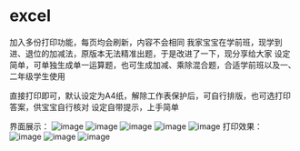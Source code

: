 # excel
加入多份打印功能，每页均会刷新，内容不会相同
我家宝宝在学前班，现学到进、退位的加减法，原版本无法精准出题，于是改进了一下，现分享给大家
设定简单，可单独生成单一运算题，也可生成加减、乘除混合题，合适学前班以及一、二年级学生使用

直接打印即可，默认设定为A4纸，解除工作表保护后，可自行排版，也可选打印答案，供宝宝自行核对
设定自带提示，上手简单

界面展示：
![image](https://user-images.githubusercontent.com/77034573/224496130-08a37779-2d68-4ae6-839d-948f779485c6.png)
![image](https://user-images.githubusercontent.com/77034573/224496135-09f2a99e-6054-454f-9899-8cb1c1642104.png)
![image](https://user-images.githubusercontent.com/77034573/224496153-6036b524-e616-4a89-9fbb-648cffcbd151.png)
![image](https://user-images.githubusercontent.com/77034573/224496158-09d034bb-445d-43be-8a55-8cd9970829db.png)
![image](https://user-images.githubusercontent.com/77034573/224496161-aa41f303-32f9-44dd-9bc5-62054a424b33.png)
打印效果：
![image](https://user-images.githubusercontent.com/77034573/224496170-651d1bdf-f32a-4817-99ae-2a0112153f90.png)
![image](https://user-images.githubusercontent.com/77034573/224496187-f231008f-03d5-45b9-8d5f-db3e3356c475.png)
![image](https://user-images.githubusercontent.com/77034573/224496193-c46c0206-fc6b-4f9d-a356-f0ea859b14fc.png)

